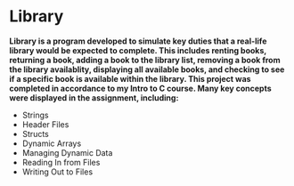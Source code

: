 # Library
<b>Library is a program developed to simulate key duties that a real-life library would be expected to complete. This includes renting books, returning a book, adding a book to the library list, removing a book from the library availablity, displaying all available books, and checking to see if a specific book is available within the library. This project was completed in accordance to my Intro to C course. Many key concepts were displayed in the assignment, including: </b>
- Strings
- Header Files
- Structs
- Dynamic Arrays
- Managing Dynamic Data
- Reading In from Files
- Writing Out to Files
